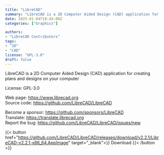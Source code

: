 ```yaml
---
title: "LibreCAD"
summary: "LibreCAD is a 2D Computer Aided Design (CAD) application for creating plans and designs on your computer"
date: 2025-01-04T18:44:00Z
categories: ["Graphics"]

authors:
- "LibreCAD Contributors"
tags: 
- "2D"
- "CAD"
license: "GPL-3.0"
draft: false
---
```


LibreCAD is a 2D Computer Aided Design (CAD) application for creating plans and designs on your computer

License: GPL-3.0

Web page: <https://www.librecad.org>  
Source code: <https://github.com/LibreCAD/LibreCAD>

Become a sponsor: <https://github.com/sponsors/LibreCAD>  
Translate: <https://translate.librecad.org>  
Report the bug: <https://github.com/LibreCAD/LibreCAD/issues/new>  

{{< button href="https://github.com/LibreCAD/LibreCAD/releases/download/v2.2.1/LibreCAD-v2.2.1-x86_64.AppImage" target="_blank">}}
Download
{{< /button >}}